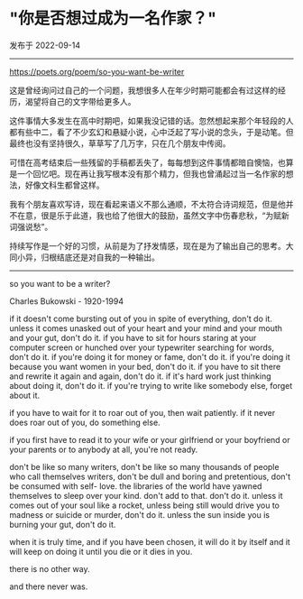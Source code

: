 # "你是否想过成为一名作家？"

发布于 2022-09-14 
  
---


 https://poets.org/poem/so-you-want-be-writer

这是曾经询问过自己的一个问题，我想很多人在年少时期可能都会有过这样的经历，渴望将自己的文字带给更多人。

这件事情大多发生在高中时期吧，如果我没记错的话。忽然想起来那个年轻段的人都有些中二，看了不少玄幻和悬疑小说，心中泛起了写小说的念头，于是动笔。但最终也没有坚持很久，草草写了几万字，只在几个朋友中传阅。

可惜在高考结束后一些残留的手稿都丢失了，每每想到这件事情都暗自懊恼，也算是一个回忆吧。现在再让我写根本没有那个精力，但我也曾涌起过当一名作家的想法，好像文科生都曾这样。

我有个朋友喜欢写诗，现在看起来语义不那么通顺，不太符合诗词规范，但是他并不在意，很是乐于此道，我也给了他很大的鼓励，虽然文字中伤春悲秋，“为赋新词强说愁”。

持续写作是一个好的习惯，从前是为了抒发情感，现在是为了输出自己的思考。大同小异，归根结底还是对自我的一种输出。


---
so you want to be a writer?

Charles Bukowski - 1920-1994

if it doesn't come bursting out of you
in spite of everything,
don't do it.
unless it comes unasked out of your
heart and your mind and your mouth
and your gut,
don't do it.
if you have to sit for hours
staring at your computer screen
or hunched over your
typewriter
searching for words,
don't do it.
if you're doing it for money or
fame,
don't do it.
if you're doing it because you want
women in your bed,
don't do it.
if you have to sit there and
rewrite it again and again,
don't do it.
if it's hard work just thinking about doing it,
don't do it.
if you're trying to write like somebody
else,
forget about it.

if you have to wait for it to roar out of
you,
then wait patiently.
if it never does roar out of you,
do something else.

if you first have to read it to your wife
or your girlfriend or your boyfriend
or your parents or to anybody at all,
you're not ready.

don't be like so many writers,
don't be like so many thousands of
people who call themselves writers,
don't be dull and boring and
pretentious, don't be consumed with self-
love.
the libraries of the world have
yawned themselves to
sleep
over your kind.
don't add to that.
don't do it.
unless it comes out of
your soul like a rocket,
unless being still would
drive you to madness or
suicide or murder,
don't do it.
unless the sun inside you is
burning your gut,
don't do it.

when it is truly time,
and if you have been chosen,
it will do it by
itself and it will keep on doing it
until you die or it dies in you.

there is no other way.

and there never was.



